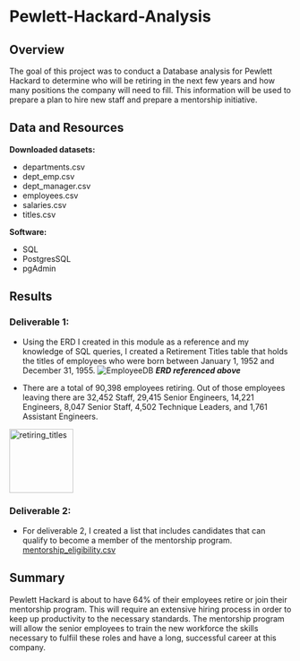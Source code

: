 # Pewlett-Hackard-Analysis

## Overview 

The goal of this project was to conduct a Database analysis for Pewlett Hackard to determine who will be retiring in the next few years and how many positions the company will need to fill. This information will be used to prepare a plan to hire new staff and prepare a mentorship initiative.  

## Data and Resources

**Downloaded datasets:** 
- departments.csv
- dept_emp.csv
- dept_manager.csv
- employees.csv
- salaries.csv
- titles.csv

**Software:**
- SQL 
- PostgresSQL 
- pgAdmin 

## Results
### Deliverable 1: 
- Using the ERD I created in this module as a reference and my knowledge of SQL queries, I created a Retirement Titles table that holds the titles of employees who were born between January 1, 1952 and December 31, 1955. 
![EmployeeDB](https://user-images.githubusercontent.com/92167429/151896166-28682619-259b-40e7-accb-a4018b603e98.png)
***ERD referenced above***

- There are a total of 90,398 employees retiring. Out of those employees leaving there are 32,452 Staff, 29,415 Senior Engineers, 14,221 Engineers, 8,047 Senior Staff, 4,502 Technique Leaders, and 1,761 Assistant Engineers. 
<img width="114" alt="retiring_titles" src="https://user-images.githubusercontent.com/92167429/151897542-62558567-76f6-4a24-b474-7f922171a4df.png">

### Deliverable 2: 
- For deliverable 2, I created a list that includes candidates that can qualify to become a member of the mentorship program. 
[mentorship_eligibility.csv](https://github.com/jpharvey8/Pewlett-Hackard-Analysis/files/7975219/mentorship_eligibility.csv)

## Summary 
Pewlett Hackard is about to have 64% of their employees retire or join their mentorship program. This will require an extensive hiring process in order to keep up productivity to the necessary standards. The mentorship program will allow the senior employees to train the new workforce the skills necessary to fulfiil these roles and have a long, successful career at this company. 
